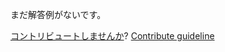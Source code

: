 
まだ解答例がないです。

[コントリビュートしませんか](https://github.com/BFEdev/BFE.dev-solutions/blob/main/quiz/const_ja.md)?  [Contribute guideline](https://github.com/BFEdev/BFE.dev-solutions#how-to-contribute)
